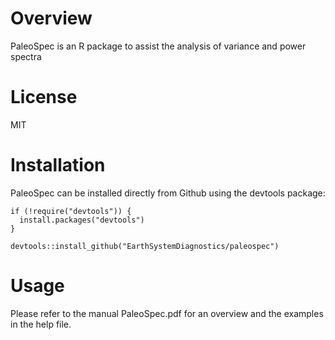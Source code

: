 # Overview

PaleoSpec is an R package to assist the analysis of variance and power spectra

# License
MIT 

# Installation 

PaleoSpec can be installed directly from Github using the devtools package:

```
if (!require("devtools")) {
  install.packages("devtools")
}

devtools::install_github("EarthSystemDiagnostics/paleospec")
```


# Usage

Please refer to the manual PaleoSpec.pdf for an overview and the examples in the help file.
